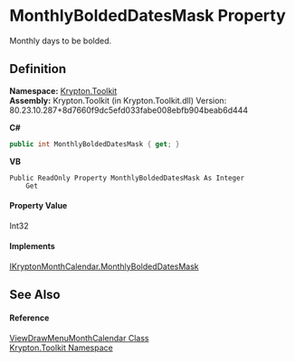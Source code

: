 # MonthlyBoldedDatesMask Property


Monthly days to be bolded.



## Definition
**Namespace:** <a href="79d2eac2-21f4-54ff-7552-b20c33c30600.md">Krypton.Toolkit</a>  
**Assembly:** Krypton.Toolkit (in Krypton.Toolkit.dll) Version: 80.23.10.287+8d7660f9dc5efd033fabe008ebfb904beab6d444

**C#**
``` C#
public int MonthlyBoldedDatesMask { get; }
```
**VB**
``` VB
Public ReadOnly Property MonthlyBoldedDatesMask As Integer
	Get
```



#### Property Value
Int32

#### Implements
<a href="1e9b5909-33ed-7ec9-b007-f330a67c6227.md">IKryptonMonthCalendar.MonthlyBoldedDatesMask</a>  


## See Also


#### Reference
<a href="f1bdff9a-7205-8480-b790-269da41f6524.md">ViewDrawMenuMonthCalendar Class</a>  
<a href="79d2eac2-21f4-54ff-7552-b20c33c30600.md">Krypton.Toolkit Namespace</a>  
